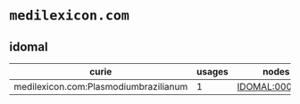 # `medilexicon.com`

## idomal

| curie                                 |   usages | nodes                                                   |
|---------------------------------------|----------|---------------------------------------------------------|
| medilexicon.com:Plasmodiumbrazilianum |        1 | [IDOMAL:0001263](https://bioregistry.io/IDOMAL:0001263) |

